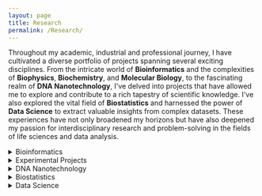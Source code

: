 ```yaml
---
layout: page
title: Research
permalink: /Research/
---
```


Throughout my academic, industrial and professional journey, I have cultivated a diverse portfolio of projects spanning several exciting disciplines. From the intricate world of **Bioinformatics** and the complexities of **Biophysics**, **Biochemistry**, and **Molecular Biology**, to the fascinating realm of **DNA Nanotechnology**, I've delved into projects that have allowed me to explore and contribute to a rich tapestry of scientific knowledge. I've also explored the vital field of **Biostatistics** and harnessed the power of **Data Science** to extract valuable insights from complex datasets. These experiences have not only broadened my horizons but have also deepened my passion for interdisciplinary research and problem-solving in the fields of life sciences and data analysis. 

<details>
<summary>Bioinformatics</summary>
 
 * Molecular Dynamics simulations
 * RNA Seq
 * Chip Seq
 * Haplotype Tagging
 * Single Cell Origin of Replication mapping
 * Index Hopping in NGS

</details>

<details>
<summary>Experimental Projects</summary>

<details>
<summary>Biophysics: Discovery of a unique DNA structure "iCD-DNA" linked to multiple neurological disorder</summary>
<div class="subsection">
## Project Overview
 
 Attributes | |
| -------- |  -------- |
| Supervisor | Dr. Dipankar Sen |
| Affiliation | Department of MBB, Simon Fraser University |
| Publication | 1 (PloS ONE) |
| Skills | Gel Electrophoresis, CD Spectroscopy, 1D NMR, Chemical Probing, Computational Modeling |

I, under the supervision of Dr. Dipankar Sen, worked with d(C2G4) repeat DNA sequence to discover a novel DNA secondary structure, named, iCD-DNA, with potential causal implication in Neurodegenrative Disorders. Here is the description:

* [(C2G4)n repeat expansion sequences from the C9orf72 gene form an unusual DNA higher-order structure in the pH range of 5-6](https://journals.plos.org/plosone/article?id=10.1371/journal.pone.0198418)
  Massive expansion of a DNA hexanucleotide sequence repeat (C2G4) within the human C9orf72 gene has been linked to a number of neurodegenerative diseases. In sodium or potassium salt solutions,
  single-stranded d(C2G4)n DNAs fold to form G-quadruplexes. We have found that in magnesium or lithium salt solutions, especially under slightly acidic conditions,
  d(C2G4)n oligonucleotides fold to form a distinctive higher order structure whose most striking feature is an "inverted" circular dichroism spectrum, which is
  distinguishable from the spectrum of the left handed DNA double-helix, Z-DNA. On the basis of CD spectroscopy, gel mobility as well as chemical protection analysis,
  we propose that this structure, which we call "iCD-DNA", may be a left-handed Hoogsteen base-paired duplex, an unorthodox G-quadruplex/i-motif composite, or a non-canonical,
  "braided" DNA triplex. Given that iCD-DNA forms under slightly acidic solution conditions, we do not know at this point in time whether or not it forms within living cells.
</details>

    
  * [Biochemistry: Discovery of a DNAzyme to catalyse "Click Reaction"](Biochemistry.md)
  * [Molecular Biology: Mapping DNA G-Quadruplexes in living cells](Molecular%20Biology.md)
</div>
<style>
  .subsection {
    margin-left: 20px; /* Adjust the indentation as needed */
  }
</style>
</details>

<details>
<summary>DNA Nanotechnology</summary>
  
  * [A novel engineering to make long and reversible DNA nanowire and introduction to "Socket-plug" complementarity](DNA%20Nanotech.md)
    
</details>

<details>
<summary>Biostatistics</summary>
  
  * Placebo study from multi arm platform trials
    
</details>

<details>
<summary>Data Science</summary>
  
  * [List of all Machine learning projects](Data%20Science.md)
    
</details>
